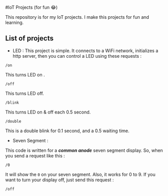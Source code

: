 #IoT Projects (for fun :joy:)

This repository is for my IoT projects. I make this projects for fun and learning. 

## List of projects 

* LED : 
This project is simple. It connects to a WiFi network, initializes a http server, then 
you can control a LED using these requests :

```
/on 
``` 

This turns LED on . 

```
/off
```

This turns LED off. 

```
/blink
```

This turns LED on & off each 0.5 second. 

```
/double
```
This is a double blink for 0.1 second, and a 0.5 waiting time. 

* Seven Segment : 

This code is written for a ***common anode*** seven segment display. So, when you send a request like this :

```
/0 
``` 

It will show the `0` on your seven segment. Also, it works for 0 to 9. If you want to turn your display off, just send this request :

```
/off
```
